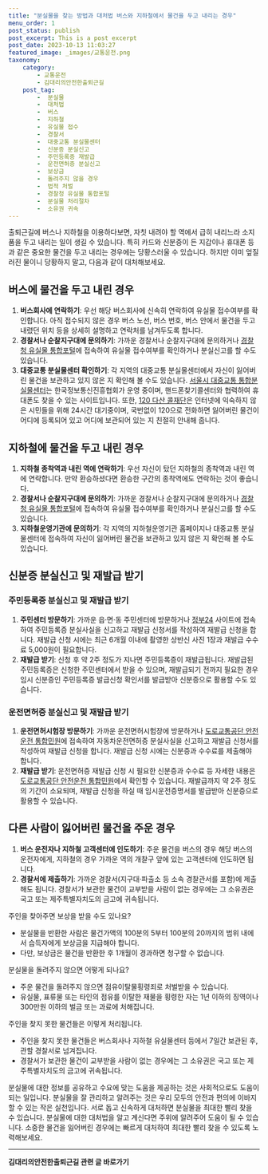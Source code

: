 ```yaml
---
title: "분실물을 찾는 방법과 대처법 버스와 지하철에서 물건을 두고 내리는 경우"
menu_order: 1
post_status: publish
post_excerpt: This is a post excerpt
post_date: 2023-10-13 11:03:27
featured_image: _images/교통운전.png
taxonomy:
    category:
        - 교통운전
        - 김대리의안전한출퇴근길
    post_tag:
        -  분실물
        -  대처법
        -  버스
        -  지하철
        -  유실물 접수
        -  경찰서
        -  대중교통 분실물센터
        -  신분증 분실신고
        -  주민등록증 재발급
        -  운전면허증 분실신고
        -  보상금
        -  돌려주지 않을 경우
        -  법적 처벌
        -  경찰청 유실물 통합포털
        -  분실물 처리절차
        -  소유권 귀속
---
```




출퇴근길에 버스나 지하철을 이용하다보면, 자칫 내려야 할 역에서 급히 내리느라 소지품을 두고 내리는 일이 생길 수 있습니다. 특히 카드와 신분증이 든 지갑이나 휴대폰 등과 같은 중요한 물건을 두고 내리는 경우에는 당황스러울 수 있습니다. 하지만 이미 엎질러진 물이니 당황하지 말고, 다음과 같이 대처해보세요.

## 버스에 물건을 두고 내린 경우

1. **버스회사에 연락하기**: 우선 해당 버스회사에 신속히 연락하여 유실물 접수여부를 확인합니다. 아직 접수되지 않은 경우 버스 노선, 버스 번호, 버스 안에서 물건을 두고 내렸던 위치 등을 상세히 설명하고 연락처를 남겨두도록 합니다.
2. **경찰서나 순찰지구대에 문의하기**: 가까운 경찰서나 순찰지구대에 문의하거나 [경찰청 유실물 통합포털](http://www.lost112.go.kr)에 접속하여 유실물 접수여부를 확인하거나 분실신고를 할 수도 있습니다.
3. **대중교통 분실물센터 확인하기**: 각 지역의 대중교통 분실물센터에서 자신이 잃어버린 물건을 보관하고 있지 않은 지 확인해 볼 수도 있습니다. [서울시 대중교통 통합분실물센터](http://www.seoul.go.kr)는 한국정보통신진흥협회가 운영 중이며, 핸드폰찾기콜센터와 협력하여 휴대폰도 찾을 수 있는 사이트입니다. 또한, [120 다산 콜재단](tel:120)은 인터넷에 익숙하지 않은 시민들을 위해 24시간 대기중이며, 국번없이 120으로 전화하면 잃어버린 물건이 어디에 등록되어 있고 어디에 보관되어 있는 지 친절히 안내해 줍니다.

## 지하철에 물건을 두고 내린 경우

1. **지하철 종착역과 내린 역에 연락하기**: 우선 자신이 탔던 지하철의 종착역과 내린 역에 연락합니다. 만약 환승하셨다면 환승한 구간의 종착역에도 연락하는 것이 좋습니다.
2. **경찰서나 순찰지구대에 문의하기**: 가까운 경찰서나 순찰지구대에 문의하거나 [경찰청 유실물 통합포털](http://www.lost112.go.kr)에 접속하여 유실물 접수여부를 확인하거나 분실신고를 할 수도 있습니다.
3. **지하철운영기관에 문의하기**: 각 지역의 지하철운영기관 홈페이지나 대중교통 분실물센터에 접속하여 자신이 잃어버린 물건을 보관하고 있지 않은 지 확인해 볼 수도 있습니다.

## 신분증 분실신고 및 재발급 받기

### 주민등록증 분실신고 및 재발급 받기

1. **주민센터 방문하기**: 가까운 읍·면·동 주민센터에 방문하거나 [정부24](http://www.gov.kr) 사이트에 접속하여 주민등록증 분실사실을 신고하고 재발급 신청서를 작성하여 재발급 신청을 합니다. 재발급 신청 시에는 최근 6개월 이내에 촬영한 상반신 사진 1장과 재발급 수수료 5,000원이 필요합니다.
2. **재발급 받기**: 신청 후 약 2주 정도가 지나면 주민등록증이 재발급됩니다. 재발급된 주민등록증은 신청한 주민센터에서 받을 수 있으며, 재발급되기 전까지 필요한 경우 임시 신분증인 주민등록증 발급신청 확인서를 발급받아 신분증으로 활용할 수도 있습니다.

### 운전면허증 분실신고 및 재발급 받기

1. **운전면허시험장 방문하기**: 가까운 운전면허시험장에 방문하거나 [도로교통공단 안전운전 통합민원](http://www.safedriving.or.kr)에 접속하여 자동차운전면허증 분실사실을 신고하고 재발급 신청서를 작성하여 재발급 신청을 합니다. 재발급 신청 시에는 신분증과 수수료를 제출해야 합니다.
2. **재발급 받기**: 운전면허증 재발급 신청 시 필요한 신분증과 수수료 등 자세한 내용은 [도로교통공단 안전운전 통합민원](http://www.safedriving.or.kr)에서 확인할 수 있습니다. 재발급까지 약 2주 정도의 기간이 소요되며, 재발급 신청을 하실 때 임시운전증명서를 발급받아 신분증으로 활용할 수 있습니다.

## 다른 사람이 잃어버린 물건을 주운 경우

1. **버스 운전자나 지하철 고객센터에 인도하기**: 주운 물건을 버스의 경우 해당 버스의 운전자에게, 지하철의 경우 가까운 역의 개찰구 앞에 있는 고객센터에 인도하면 됩니다.
2. **경찰서에 제출하기**: 가까운 경찰서(지구대·파출소 등 소속 경찰관서를 포함)에 제출해도 됩니다. 경찰서가 보관한 물건이 교부받을 사람이 없는 경우에는 그 소유권은 국고 또는 제주특별자치도의 금고에 귀속됩니다.

주인을 찾아주면 보상을 받을 수도 있나요?
- 분실물을 반환한 사람은 물건가액의 100분의 5부터 100분의 20까지의 범위 내에서 습득자에게 보상금을 지급해야 합니다.
- 다만, 보상금은 물건을 반환한 후 1개월이 경과하면 청구할 수 없습니다.

분실물을 돌려주지 않으면 어떻게 되나요?
- 주운 물건을 돌려주지 않으면 점유이탈물횡령죄로 처벌받을 수 있습니다.
- 유실물, 표류물 또는 타인의 점유를 이탈한 재물을 횡령한 자는 1년 이하의 징역이나 300만원 이하의 벌금 또는 과료에 처해집니다.

주인을 찾지 못한 물건들은 이렇게 처리됩니다.
- 주인을 찾지 못한 물건들은 버스회사나 지하철 유실물센터 등에서 7일간 보관된 후, 관할 경찰서로 넘겨집니다.
- 경찰서가 보관한 물건이 교부받을 사람이 없는 경우에는 그 소유권은 국고 또는 제주특별자치도의 금고에 귀속됩니다.

분실물에 대한 정보를 공유하고 수요에 맞는 도움을 제공하는 것은 사회적으로도 도움이 되는 일입니다. 분실물을 잘 관리하고 알려주는 것은 우리 모두의 안전과 편의에 이바지할 수 있는 작은 실천입니다. 서로 돕고 신속하게 대처하면 분실물을 최대한 빨리 찾을 수 있습니다. 분실물에 대한 대처법을 알고 계신다면 주위에 알려주어 도움이 될 수 있습니다. 소중한 물건을 잃어버린 경우에는 빠르게 대처하여 최대한 빨리 찾을 수 있도록 노력해보세요.

<!-- wp:separator -->
<hr class="wp-block-separator has-alpha-channel-opacity"/>
<!-- /wp:separator -->

<!-- wp:group {"backgroundColor":"base","layout":{"type":"constrained"}} -->
<div class="wp-block-group has-base-background-color has-background"><!-- wp:paragraph {"align":"center","fontSize":"large"} -->
<p class="has-text-align-center has-large-font-size"><strong>김대리의안전한출퇴근길 관련 글 바로가기</strong></p>
<!-- /wp:paragraph -->


<!-- wp:latest-posts
{"categories":[{"id":1794,"count":19,"description":"","link":"https://uknowlaw.com/category/%ea%b9%80%eb%8c%80%eb%a6%ac%ec%9d%98%ec%95%88%ec%a0%84%ed%95%9c%ec%b6%9c%ed%87%b4%ea%b7%bc%ea%b8%b8/","name":"김대리의안전한출퇴근길","slug":"김대리의안전한출퇴근길","taxonomy":"category","parent":0,"meta":[],"_links":{"self":[{"href":"https://uknowlaw.com/wp-json/wp/v2/categories/1794"}],"collection":[{"href":"https://uknowlaw.com/wp-json/wp/v2/categories"}],"about":[{"href":"https://uknowlaw.com/wp-json/wp/v2/taxonomies/category"}],"wp:post_type":[{"href":"https://uknowlaw.com/wp-json/wp/v2/posts?categories=1794"}],"curies":[{"name":"wp","href":"https://api.w.org/{rel}","templated":true}]}}],"postsToShow":100,"excerptLength":28,"postLayout":"grid","columns":2,"featuredImageAlign":"left","featuredImageSizeSlug":"large","fontSize":"medium"} /--></div>
<!-- /wp:group -->